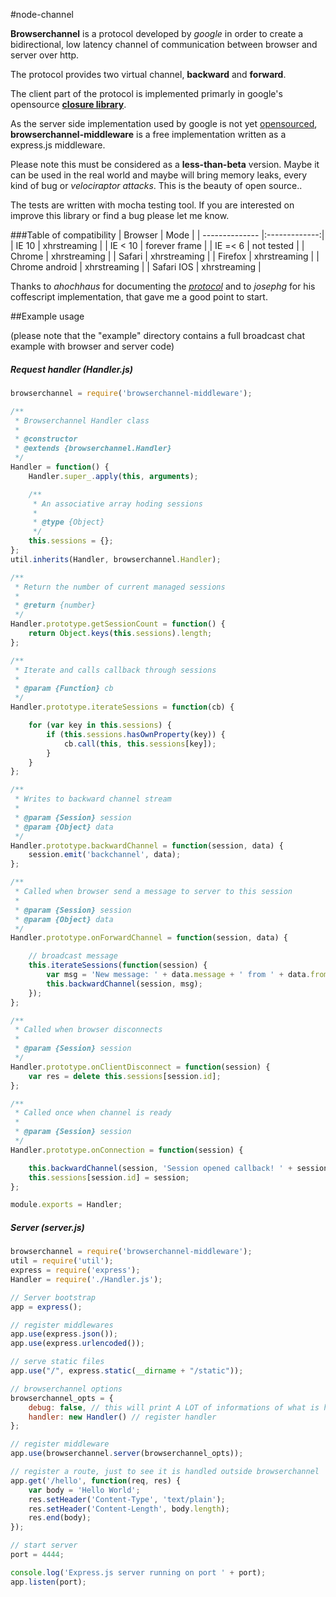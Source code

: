 #node-channel

**Browserchannel** is a protocol developed by *google* in order to create a bidirectional, low latency channel of communication between browser and server over http.

The protocol provides two virtual channel, **backward** and **forward**. 

The client part of the protocol is implemented primarly in google's opensource **[closure library](http://docs.closure-library.googlecode.com/git/closure_goog_net_browserchannel.js.source.html)**.

As the server side implementation used by google is not yet [opensourced](http://books.google.com/books?id=p7uyWPcVGZsC&pg=PA179), **browserchannel-middleware** is a free implementation written as a express.js middleware.

Please note this must be considered as a **less-than-beta** version. Maybe it can be used in the real world and maybe will bring memory leaks, every kind of bug or *velociraptor attacks*.
This is the beauty of open source..

The tests are written with mocha testing tool. If you are interested on improve this library or find a bug please let me know. 

###Table of compatibility
| Browser        | Mode          |
| -------------- |:-------------:|
| IE 10          | xhrstreaming  |
| IE < 10        | forever frame |
| IE =< 6        | not tested    |
| Chrome         | xhrstreaming  |
| Safari         | xhrstreaming  |
| Firefox        | xhrstreaming  |
| Chrome android | xhrstreaming  |
| Safari IOS     | xhrstreaming  |

Thanks to *ahochhaus* for documenting the *[protocol](https://code.google.com/p/libevent-browserchannel-server/wiki/BrowserChannelProtocol)* and to *josephg* for his coffescript implementation, that gave me a good point to start.

##Example usage

(please note that the "example" directory contains a full broadcast chat example with browser and server code)

##### Request handler (Handler.js)
```javascript
browserchannel = require('browserchannel-middleware');

/**
 * Browserchannel Handler class
 *
 * @constructor
 * @extends {browserchannel.Handler}
 */
Handler = function() {
    Handler.super_.apply(this, arguments);

    /**
     * An associative array hoding sessions
     *
     * @type {Object}
     */
    this.sessions = {};
};
util.inherits(Handler, browserchannel.Handler);

/**
 * Return the number of current managed sessions
 *
 * @return {number}
 */
Handler.prototype.getSessionCount = function() {
    return Object.keys(this.sessions).length;
};

/**
 * Iterate and calls callback through sessions
 *
 * @param {Function} cb
 */
Handler.prototype.iterateSessions = function(cb) {

    for (var key in this.sessions) {
        if (this.sessions.hasOwnProperty(key)) {
            cb.call(this, this.sessions[key]);
        }
    }
};

/**
 * Writes to backward channel stream
 *
 * @param {Session} session
 * @param {Object} data
 */
Handler.prototype.backwardChannel = function(session, data) {
    session.emit('backchannel', data);
};

/**
 * Called when browser send a message to server to this session
 *
 * @param {Session} session
 * @param {Object} data
 */
Handler.prototype.onForwardChannel = function(session, data) {

    // broadcast message
    this.iterateSessions(function(session) {
        var msg = 'New message: ' + data.message + ' from ' + data.from;
        this.backwardChannel(session, msg);
    });
};

/**
 * Called when browser disconnects
 *
 * @param {Session} session
 */
Handler.prototype.onClientDisconnect = function(session) {
    var res = delete this.sessions[session.id];
};

/**
 * Called once when channel is ready
 *
 * @param {Session} session
 */
Handler.prototype.onConnection = function(session) {

    this.backwardChannel(session, 'Session opened callback! ' + session.id);
    this.sessions[session.id] = session;
};

module.exports = Handler;
```

##### Server (server.js)

```javascript
browserchannel = require('browserchannel-middleware');
util = require('util');
express = require('express');
Handler = require('./Handler.js');

// Server bootstrap
app = express();

// register middlewares
app.use(express.json());
app.use(express.urlencoded());

// serve static files
app.use("/", express.static(__dirname + "/static"));

// browserchannel options
browserchannel_opts = {
    debug: false, // this will print A LOT of informations of what is happening
    handler: new Handler() // register handler
};

// register middleware
app.use(browserchannel.server(browserchannel_opts));

// register a route, just to see it is handled outside browserchannel
app.get('/hello', function(req, res) {
    var body = 'Hello World';
    res.setHeader('Content-Type', 'text/plain');
    res.setHeader('Content-Length', body.length);
    res.end(body);
});

// start server
port = 4444;

console.log('Express.js server running on port ' + port);
app.listen(port);
```
